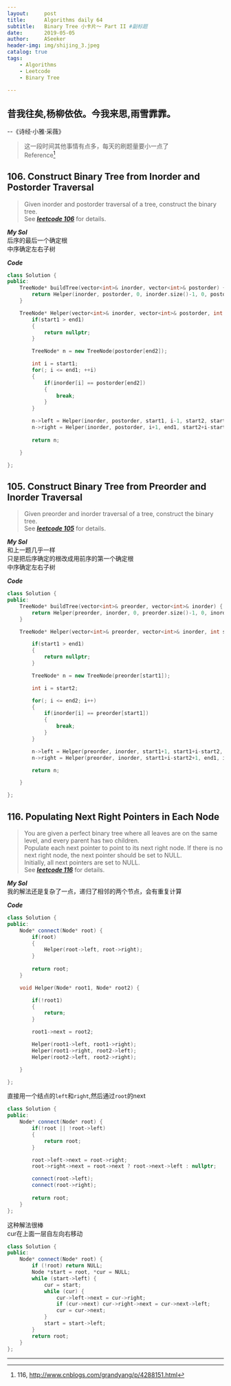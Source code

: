 ```yaml
---
layout:     post
title:      Algorithms daily 64
subtitle:   Binary Tree 小卡片～ Part II #副标题
date:       2019-05-05
author:     ASeeker
header-img: img/shijing_3.jpeg
catalog: true
tags:
    - Algorithms
    - Leetcode
    - Binary Tree
    
---
```


## 昔我往矣,杨柳依依。今我来思,雨雪霏霏。
--《诗经·小雅·采薇》

>这一段时间其他事情有点多，每天的刷题量要小一点了  
> Reference[^1]  

[^1]: 116, http://www.cnblogs.com/grandyang/p/4288151.html

## 106. Construct Binary Tree from Inorder and Postorder Traversal
>Given inorder and postorder traversal of a tree, construct the binary tree.  
>See [***leetcode 106***][ref1] for details.   

[ref1]:https://leetcode-cn.com/problems/construct-binary-tree-from-inorder-and-postorder-traversal/

***My Sol***   
后序的最后一个确定根   
中序确定左右子树   
 
***Code***



```cpp
class Solution {
public:
    TreeNode* buildTree(vector<int>& inorder, vector<int>& postorder) {
        return Helper(inorder, postorder, 0, inorder.size()-1, 0, postorder.size()-1);
    }

    TreeNode* Helper(vector<int>& inorder, vector<int>& postorder, int start1, int end1, int start2, int end2) {
    	if(start1 > end1)
    	{
    		return nullptr;
    	}

    	TreeNode* n = new TreeNode(postorder[end2]);

    	int i = start1;
    	for(; i <= end1; ++i)
    	{
    		if(inorder[i] == postorder[end2])
    		{
    			break;
    		}
    	}

    	n->left = Helper(inorder, postorder, start1, i-1, start2, start2+i-1-start1);
    	n->right = Helper(inorder, postorder, i+1, end1, start2+i-start1, end2-1);
        
        return n;

    }

};
```



## 105. Construct Binary Tree from Preorder and Inorder Traversal
>Given preorder and inorder traversal of a tree, construct the binary tree.   
>See [***leetcode 105***][ref2] for details.   

[ref2]:https://leetcode-cn.com/problems/construct-binary-tree-from-preorder-and-inorder-traversal/

***My Sol***   
和上一题几乎一样  
只是把后序确定的根改成用前序的第一个确定根     
中序确定左右子树   
 
***Code***

```cpp
class Solution {
public:
    TreeNode* buildTree(vector<int>& preorder, vector<int>& inorder) {
        return Helper(preorder, inorder, 0, preorder.size()-1, 0, inorder.size()-1);
    }

    TreeNode* Helper(vector<int>& preorder, vector<int>& inorder, int start1, int end1, int start2, int end2) {

    	if(start1 > end1)
    	{
    		return nullptr;
    	}

    	TreeNode* n = new TreeNode(preorder[start1]);

    	int i = start2;

    	for(; i <= end2; i++)
    	{
    		if(inorder[i] == preorder[start1])
    		{
    			break;
    		}
    	}

    	n->left = Helper(preorder, inorder, start1+1, start1+i-start2, start2, i-1);
    	n->right = Helper(preorder, inorder, start1+i-start2+1, end1, i+1, end2);

    	return n;

    }

};
```


## 116. Populating Next Right Pointers in Each Node
>You are given a perfect binary tree where all leaves are on the same level, and every parent has two children.  
>Populate each next pointer to point to its next right node. If there is no next right node, the next pointer should be set to NULL.  
Initially, all next pointers are set to NULL.  
See [***leetcode 116***][ref3] for details.   

[ref3]:https://leetcode-cn.com/problems/populating-next-right-pointers-in-each-node/

***My Sol***   
我的解法还是复杂了一点，递归了相邻的两个节点，会有重复计算   
 
***Code***

```cpp
class Solution {
public:
    Node* connect(Node* root) {
        if(root)
        {
        	Helper(root->left, root->right);
        }
        
        return root;
    }

    void Helper(Node* root1, Node* root2) {

    	if(!root1)
    	{
    		return;
    	}

    	root1->next = root2;

    	Helper(root1->left, root1->right);
    	Helper(root1->right, root2->left);
    	Helper(root2->left, root2->right);

    }

};
```

直接用一个结点的`left`和`right`,然后通过`root`的next

```cpp
class Solution {
public:
    Node* connect(Node* root) {
        if(!root || !root->left)
        {
        	return root;
        }

        root->left->next = root->right;
        root->right->next = root->next ? root->next->left : nullptr;

        connect(root->left);
        connect(root->right);
        
        return root;
    }
};
```

这种解法很棒  
cur在上面一层自左向右移动  

```cpp
class Solution {
public:
    Node* connect(Node* root) {
        if (!root) return NULL;
        Node *start = root, *cur = NULL;
        while (start->left) {
            cur = start;
            while (cur) {
                cur->left->next = cur->right;
                if (cur->next) cur->right->next = cur->next->left;
                cur = cur->next;
            }
            start = start->left;
        }
        return root;
    }
};
```



----